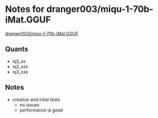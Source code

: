 # Notes for dranger003/miqu-1-70b-iMat.GGUF
[dranger003/miqu-1-70b-iMat.GGUF](https://huggingface.co/dranger003/miqu-1-70b-iMat.GGUF)

## Quants
- iq2_xs
- iq2_xxs
- iq3_xxs

## Notes
- creation and intial tests
  - no issues
  - performance is good
